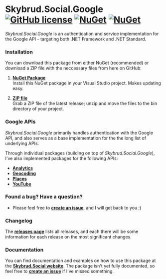 # Skybrud.Social.Google [![GitHub license](https://img.shields.io/badge/license-MIT-blue.svg)](LICENSE.md) [![NuGet](https://img.shields.io/nuget/v/Skybrud.Social.Google.svg)](https://www.nuget.org/packages/Skybrud.Social.Google) [![NuGet](https://img.shields.io/nuget/dt/Skybrud.Social.Google.svg)](https://www.nuget.org/packages/SSkybrud.Social.Google)

*Skybrud.Social.Google* is an authentication and service implementation for the Google API - targeting both .NET Framework and .NET Standard.

### Installation

You can download this package from either NuGet (recommended) or download a ZIP file with the neccessary files from here on GitHub:

1. [**NuGet Package**][NuGetPackage]  
Install this NuGet package in your Visual Studio project. Makes updating easy.

2. [**ZIP file**][GitHubRelease]  
Grab a ZIP file of the latest release; unzip and move the files to the bin directory of your project.

### Google APIs

*Skybrud.Social.Google* primarily handles authentication with the Google API, and also serves as a base implementation for the the long list of underlying APIs.

Through individual packages (building on top of *Skybrud.Social.Google*), I've also implemented packages for the following APIs:

- [**Analytics**](https://github.com/abjerner/Skybrud.Social.Google.Analytics)
- [**Geocoding**](https://github.com/abjerner/Skybrud.Social.Google.Geocoding)
- [**Places**](https://github.com/abjerner/Skybrud.Social.Google.Places)
- [**YouTube**](https://github.com/abjerner/Skybrud.Social.Google.YouTube)

### Found a bug? Have a question?

* Please feel free to [**create an issue**][Issues], and I will get back to you ;)

### Changelog

The [**releases page**][Releases] lists all releases, and each there will be some information for each release on the most significant changes.

### Documentation

You can find documentation and examples on how to use this package at the [**Skybrud.Social website**][Website]. The package isn't yet fully documented, so feel free to [**create an issue**][Issues] if I've missed something.

[Website]: http://social.skybrud.dk/google/
[NuGetPackage]: https://www.nuget.org/packages/Skybrud.Social.Google
[GitHubRelease]: https://github.com/abjerner/Skybrud.Social.Google/releases/latest
[Releases]: https://github.com/abjerner/Skybrud.Social.Google/releases
[Issues]: https://github.com/abjerner/Skybrud.Social.Google/issues
